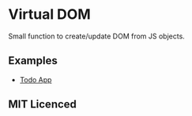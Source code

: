 # Virtual DOM

Small function to create/update DOM from JS objects.

## Examples
- [Todo App](https://anton-r-n.github.io/virtualdom/index.html)

## MIT Licenced
